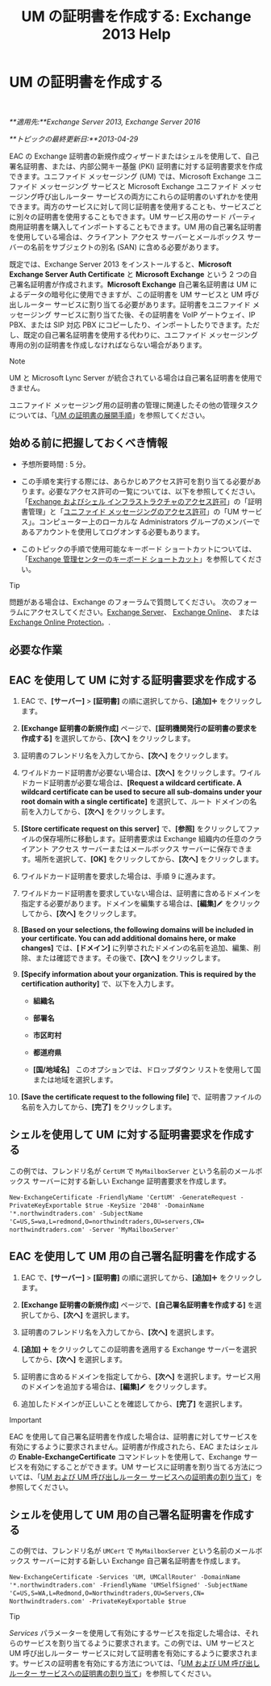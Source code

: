 ﻿---
title: 'UM の証明書を作成する: Exchange 2013 Help'
TOCTitle: UM の証明書を作成する
ms:assetid: 66807ee7-3d3f-482d-a3ac-d4e9baca3271
ms:mtpsurl: https://technet.microsoft.com/ja-jp/library/Dn205141(v=EXCHG.150)
ms:contentKeyID: 54652971
ms.date: 04/24/2018
mtps_version: v=EXCHG.150
ms.translationtype: HT
---

# UM の証明書を作成する

 

_**適用先:**Exchange Server 2013, Exchange Server 2016_

_**トピックの最終更新日:**2013-04-29_

EAC の Exchange 証明書の新規作成ウィザードまたはシェルを使用して、自己署名証明書、または、内部公開キー基盤 (PKI) 証明書に対する証明書要求を作成できます。ユニファイド メッセージング (UM) では、Microsoft Exchange ユニファイド メッセージング サービスと Microsoft Exchange ユニファイド メッセージング呼び出しルーター サービスの両方にこれらの証明書のいずれかを使用できます。両方のサービスに対して同じ証明書を使用することも、サービスごとに別々の証明書を使用することもできます。UM サービス用のサード パーティ商用証明書を購入してインポートすることもできます。UM 用の自己署名証明書を使用している場合は、クライアント アクセス サーバーとメールボックス サーバーの名前をサブジェクトの別名 (SAN) に含める必要があります。

既定では、Exchange Server 2013 をインストールすると、**Microsoft Exchange Server Auth Certificate** と **Microsoft Exchange** という 2 つの自己署名証明書が作成されます。**Microsoft Exchange** 自己署名証明書は UM によるデータの暗号化に使用できますが、この証明書を UM サービスと UM 呼び出しルーター サービスに割り当てる必要があります。証明書をユニファイド メッセージング サービスに割り当てた後、その証明書を VoIP ゲートウェイ、IP PBX、または SIP 対応 PBX にコピーしたり、インポートしたりできます。ただし、既定の自己署名証明書を使用する代わりに、ユニファイド メッセージング専用の別の証明書を作成しなければならない場合があります。


> [!NOTE]
> UM と Microsoft Lync Server が統合されている場合は自己署名証明書を使用できません。



ユニファイド メッセージング用の証明書の管理に関連したその他の管理タスクについては、「[UM の証明書の展開手順](deploying-certificates-for-um-procedures-exchange-2013-help.md)」を参照してください。

## 始める前に把握しておくべき情報

  - 予想所要時間 : 5 分。

  - この手順を実行する際には、あらかじめアクセス許可を割り当てる必要があります。必要なアクセス許可の一覧については、以下を参照してください。 「[Exchange およびシェル インフラストラクチャのアクセス許可](exchange-and-shell-infrastructure-permissions-exchange-2013-help.md)」の「証明書管理」と「[ユニファイド メッセージングのアクセス許可](unified-messaging-permissions-exchange-2013-help.md)」の「UM サービス」。コンピューター上のローカルな Administrators グループのメンバーであるアカウントを使用してログオンする必要もあります。

  - このトピックの手順で使用可能なキーボード ショートカットについては、「[Exchange 管理センターのキーボード ショートカット](keyboard-shortcuts-in-the-exchange-admin-center-exchange-online-protection-help.md)」を参照してください。


> [!TIP]
> 問題がある場合は、Exchange のフォーラムで質問してください。 次のフォーラムにアクセスしてください。<A href="https://go.microsoft.com/fwlink/p/?linkid=60612">Exchange Server</A>、 <A href="https://go.microsoft.com/fwlink/p/?linkid=267542">Exchange Online</A>、 または <A href="https://go.microsoft.com/fwlink/p/?linkid=285351">Exchange Online Protection</A>。.



## 必要な作業

## EAC を使用して UM に対する証明書要求を作成する

1.  EAC で、**\[サーバー\]** \> **\[証明書\]** の順に選択してから、**\[追加\]**![\[追加\] アイコン](images/JJ218640.c1e75329-d6d7-4073-a27d-498590bbb558(EXCHG.150).gif "[追加] アイコン") をクリックします。

2.  **\[Exchange 証明書の新規作成\]** ページで、**\[証明機関発行の証明書の要求を作成する\]** を選択してから、**\[次へ\]** をクリックします。

3.  証明書のフレンドリ名を入力してから、**\[次へ\]** をクリックします。

4.  ワイルドカード証明書が必要ない場合は、**\[次へ\]** をクリックします。ワイルドカード証明書が必要な場合は、**\[Request a wildcard certificate. A wildcard certificate can be used to secure all sub-domains under your root domain with a single certificate\]** を選択して、ルート ドメインの名前を入力してから、**\[次へ\]** をクリックします。

5.  **\[Store certificate request on this server\]** で、**\[参照\]** をクリックしてファイルの保存場所に移動します。証明書要求は Exchange 組織内の任意のクライアント アクセス サーバーまたはメールボックス サーバーに保存できます。場所を選択して、**\[OK\]** をクリックしてから、**\[次へ\]** をクリックします。

6.  ワイルドカード証明書を要求した場合は、手順 9 に進みます。

7.  ワイルドカード証明書を要求していない場合は、証明書に含めるドメインを指定する必要があります。ドメインを編集する場合は、**\[編集\]**![編集アイコン](images/Bb124582.6f53ccb2-1f13-4c02-bea0-30690e6ea71d(EXCHG.150).gif "編集アイコン") をクリックしてから、**\[次へ\]** をクリックします。

8.  **\[Based on your selections, the following domains will be included in your certificate. You can add additional domains here, or make changes\]** では、**\[ドメイン\]** に列挙されたドメインの名前を追加、編集、削除、または確認できます。その後で、**\[次へ\]** をクリックします。

9.  **\[Specify information about your organization. This is required by the certification authority\]** で、以下を入力します。
    
      - **組織名**
    
      - **部署名**
    
      - **市区町村**
    
      - **都道府県**
    
      - **\[国/地域名\]**   このオプションでは、ドロップダウン リストを使用して国または地域を選択します。

10. **\[Save the certificate request to the following file\]** で、証明書ファイルの名前を入力してから、**\[完了\]** をクリックします。

## シェルを使用して UM に対する証明書要求を作成する

この例では、フレンドリ名が `CertUM` で `MyMailboxServer` という名前のメールボックス サーバーに対する新しい Exchange 証明書要求を作成します。

    New-ExchangeCertificate -FriendlyName 'CertUM' -GenerateRequest -PrivateKeyExportable $true -KeySize '2048' -DomainName '*.northwindtraders.com' -SubjectName 'C=US,S=wa,L=redmond,O=northwindtraders,OU=servers,CN= northwindtraders.com' -Server 'MyMailboxServer'

## EAC を使用して UM 用の自己署名証明書を作成する

1.  EAC で、**\[サーバー\]** \> **\[証明書\]** の順に選択してから、**\[追加\]**![\[追加\] アイコン](images/JJ218640.c1e75329-d6d7-4073-a27d-498590bbb558(EXCHG.150).gif "[追加] アイコン") をクリックします。

2.  **\[Exchange 証明書の新規作成\]** ページで、**\[自己署名証明書を作成する\]** を選択してから、**\[次へ\]** を選択します。

3.  証明書のフレンドリ名を入力してから、**\[次へ\]** を選択します。

4.  **\[追加\]** ![\[追加\] アイコン](images/JJ218640.c1e75329-d6d7-4073-a27d-498590bbb558(EXCHG.150).gif "[追加] アイコン") をクリックしてこの証明書を適用する Exchange サーバーを選択してから、**\[次へ\]** を選択します。

5.  証明書に含めるドメインを指定してから、**\[次へ\]** を選択します。サービス用のドメインを追加する場合は、**\[編集\]**![編集アイコン](images/Bb124582.6f53ccb2-1f13-4c02-bea0-30690e6ea71d(EXCHG.150).gif "編集アイコン") をクリックします。

6.  追加したドメインが正しいことを確認してから、**\[完了\]** を選択します。


> [!IMPORTANT]
> EAC を使用して自己署名証明書を作成した場合は、証明書に対してサービスを有効にするように要求されません。証明書が作成されたら、EAC またはシェルの <STRONG>Enable-ExchangeCertificate</STRONG> コマンドレットを使用して、Exchange サービスを有効にすることができます。UM サービスに証明書を割り当てる方法については、「<A href="assign-a-certificate-to-the-um-and-um-call-router-services-exchange-2013-help.md">UM および UM 呼び出しルーター サービスへの証明書の割り当て</A>」を参照してください。



## シェルを使用して UM 用の自己署名証明書を作成する

この例では、フレンドリ名が `UMCert` で `MyMailboxServer` という名前のメールボックス サーバーに対する新しい Exchange 自己署名証明書を作成します。

    New-ExchangeCertificate -Services 'UM, UMCallRouter' -DomainName '*.northwindtraders.com' -FriendlyName 'UMSelfSigned' -SubjectName 'C=US,S=WA,L=Redmond,O=Northwindtraders,OU=Servers,CN= Northwindtraders.com' -PrivateKeyExportable $true


> [!TIP]
> <EM>Services</EM> パラメーターを使用して有効にするサービスを指定した場合は、それらのサービスを割り当てるように要求されます。この例では、UM サービスと UM 呼び出しルーター サービスに対して証明書を有効にするように要求されます。サービスの証明書を有効にする方法については、「<A href="assign-a-certificate-to-the-um-and-um-call-router-services-exchange-2013-help.md">UM および UM 呼び出しルーター サービスへの証明書の割り当て</A>」を参照してください。


